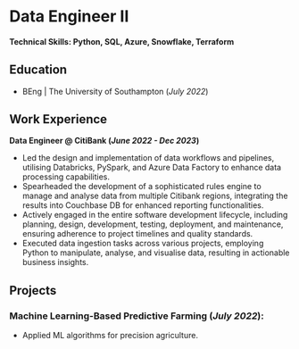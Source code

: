 # Data Engineer II

#### Technical Skills: Python, SQL, Azure, Snowflake, Terraform

## Education
- BEng | The University of Southampton (_July 2022_)								       		

## Work Experience
**Data Engineer @ CitiBank (_June 2022 - Dec 2023_)**
- Led the design and implementation of data workflows and pipelines, utilising Databricks, PySpark, and Azure Data Factory to enhance data processing capabilities.
- Spearheaded the development of a sophisticated rules engine to manage and analyse data from multiple Citibank regions, integrating the results into Couchbase DB for enhanced reporting functionalities.
- Actively engaged in the entire software development lifecycle, including planning, design, development, testing, deployment, and maintenance, ensuring adherence to project timelines and quality standards.
- Executed data ingestion tasks across various projects, employing Python to manipulate, analyse, and visualise data, resulting in actionable business insights.

## Projects

### Machine Learning-Based Predictive Farming (_July 2022_): 

 - Applied ML algorithms for precision agriculture.   

